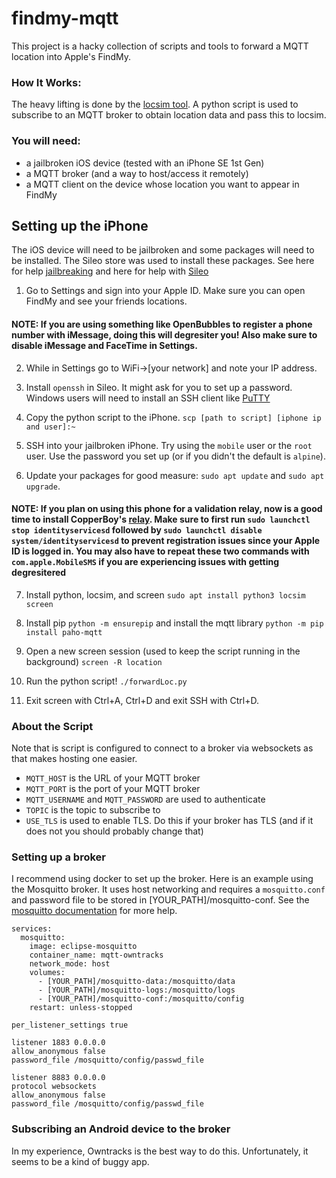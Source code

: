 # findmy-mqtt
This project is a hacky collection of scripts and tools to forward a MQTT location into Apple's FindMy.

### How It Works:
The heavy lifting is done by the [locsim tool](https://github.com/udevsharold/locsim/tree/main). A python script is used to subscribe to an MQTT broker to obtain location data and pass this to locsim.

### You will need:
- a jailbroken iOS device (tested with an iPhone SE 1st Gen)
- a MQTT broker (and a way to host/access it remotely)
- a MQTT client on the device whose location you want to appear in FindMy

## Setting up the iPhone
The iOS device will need to be jailbroken and some packages will need to be installed. The Sileo store was used to install these packages. See here for help [jailbreaking](https://ios.cfw.guide/) and here for help with [Sileo](https://ios.cfw.guide/using-sileo/)

1. Go to Settings and sign into your Apple ID. Make sure you can open FindMy and see your friends locations.

#### NOTE: If you are using something like OpenBubbles to register a phone number with iMessage, doing this will degresiter you! Also make sure to disable iMessage and FaceTime in Settings.

2. While in Settings go to WiFi->[your network] and note your IP address.

3. Install `openssh` in Sileo. It might ask for you to set up a password. Windows users will need to install an SSH client like [PuTTY](https://www.putty.org/)

4. Copy the python script to the iPhone. `scp [path to script] [iphone ip and user]:~`

5. SSH into your jailbroken iPhone. Try using the `mobile` user or the `root` user. Use the password you set up (or if you didn't the default is `alpine`).

6. Update your packages for good measure: `sudo apt update` and `sudo apt upgrade`.

#### NOTE: If you plan on using this phone for a validation relay, now is a good time to install CopperBoy's [relay](https://github.com/OpenBubbles/relayserver). Make sure to first run `sudo launchctl stop identityservicesd` followed by `sudo launchctl disable system/identityservicesd` to prevent registration issues since your Apple ID is logged in. You may also have to repeat these two commands with `com.apple.MobileSMS` if you are experiencing issues with getting degresitered

7. Install python, locsim, and screen `sudo apt install python3 locsim screen`

8. Install pip `python -m ensurepip` and install the mqtt library `python -m pip install paho-mqtt`

9. Open a new screen session (used to keep the script running in the background) `screen -R location`

10. Run the python script! `./forwardLoc.py`

11. Exit screen with Ctrl+A, Ctrl+D and exit SSH with Ctrl+D.

### About the Script
Note that is script is configured to connect to a broker via websockets as that makes hosting one easier. 
- `MQTT_HOST` is the URL of your MQTT broker
- `MQTT_PORT` is the port of your MQTT broker
- `MQTT_USERNAME` and `MQTT_PASSWORD` are used to authenticate
- `TOPIC` is the topic to subscribe to
- `USE_TLS` is used to enable TLS. Do this if your broker has TLS (and if it does not you should probably change that)

### Setting up a broker
I recommend using docker to set up the broker. Here is an example using the Mosquitto broker. It uses host networking and requires a `mosquitto.conf` and password file to be stored in [YOUR_PATH]/mosquitto-conf. See the [mosquitto documentation](https://mosquitto.org/documentation/) for more help.
```
services:
  mosquitto:
    image: eclipse-mosquitto
    container_name: mqtt-owntracks
    network_mode: host
    volumes:
      - [YOUR_PATH]/mosquitto-data:/mosquitto/data
      - [YOUR_PATH]/mosquitto-logs:/mosquitto/logs
      - [YOUR_PATH]/mosquitto-conf:/mosquitto/config
    restart: unless-stopped
```
```
per_listener_settings true

listener 1883 0.0.0.0
allow_anonymous false
password_file /mosquitto/config/passwd_file

listener 8883 0.0.0.0
protocol websockets
allow_anonymous false
password_file /mosquitto/config/passwd_file
```

### Subscribing an Android device to the broker
In my experience, Owntracks is the best way to do this. Unfortunately, it seems to be a kind of buggy app. 